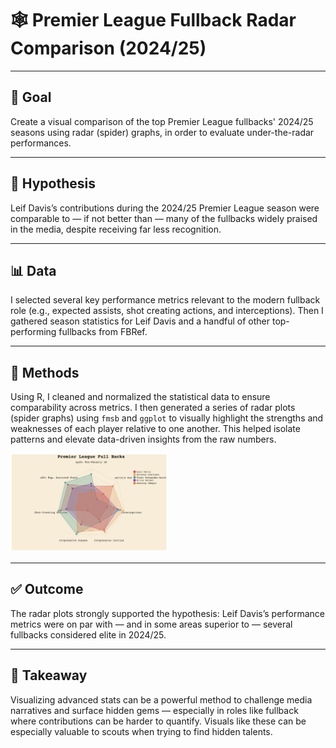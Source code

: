 # 🕸️ Premier League Fullback Radar Comparison (2024/25)

---

## 🎯 Goal  
Create a visual comparison of the top Premier League fullbacks' 2024/25 seasons using radar (spider) graphs, in order to evaluate under-the-radar performances.

---

## 🤔 Hypothesis  
Leif Davis’s contributions during the 2024/25 Premier League season were comparable to — if not better than — many of the fullbacks widely praised in the media, despite receiving far less recognition.

---

## 📊 Data  
I selected several key performance metrics relevant to the modern fullback role (e.g., expected assists, shot creating actions, and interceptions). Then I gathered season statistics for Leif Davis and a handful of other top-performing fullbacks from FBRef.

---

## 🧠 Methods  
Using R, I cleaned and normalized the statistical data to ensure comparability across metrics. I then generated a series of radar plots (spider graphs) using `fmsb` and `ggplot` to visually highlight the strengths and weaknesses of each player relative to one another. This helped isolate patterns and elevate data-driven insights from the raw numbers.
 
<img src="Graphs/Top%20Full%20Backs.png" width="50%" />

---

## ✅ Outcome  
The radar plots strongly supported the hypothesis: Leif Davis’s performance metrics were on par with — and in some areas superior to — several fullbacks considered elite in 2024/25. 

---

## 🧩 Takeaway  
Visualizing advanced stats can be a powerful method to challenge media narratives and surface hidden gems — especially in roles like fullback where contributions can be harder to quantify. Visuals like these can be especially valuable to scouts when trying to find hidden talents. 
